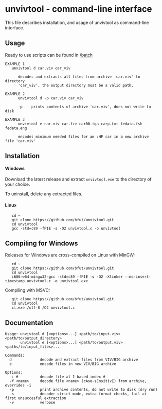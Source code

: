 # unvivtool - command-line interface
This file describes installation, and usage of unvivtool as command-line
interface.

## Usage
Ready to use scripts can be found in [/batch](/batch)

```
EXAMPLE 1
   unvivtool d car.viv car_viv

      decodes and extracts all files from archive 'car.viv' to directory
      'car_viv'. the output directory must be a valid path.

EXAMPLE 2
      unvivtool d -p car.viv car_viv

      -p    prints contents of archive 'car.viv', does not write to disk

EXAMPLE 3
      unvivtool e car.viv car.fce car00.tga carp.txt fedata.fsh fedata.eng

      encodes minimum needed files for an :HP car in a new archive file 'car.viv'
```

## Installation
#### Windows
Download the latest release and extract ```unvivtool.exe``` to the directory of
your choice.

To uninstall, delete any extracted files.

#### Linux

       cd ~
       git clone https://github.com/bfut/unvivtool.git
       cd unvivtool
       gcc -std=c89 -fPIE -s -O2 unvivtool.c -o unvivtool

## Compiling for Windows
Releases for Windows are cross-compiled on Linux with MinGW:

       cd ~
       git clone https://github.com/bfut/unvivtool.git
       cd unvivtool
       i686-w64-mingw32-gcc -std=c89 -fPIE -s -O2 -Xlinker --no-insert-timestamp unvivtool.c -o unvivtool.exe

Compiling with MSVC:

       git clone https://github.com/bfut/unvivtool.git
       cd unvivtool
       cl.exe /utf-8 /O2 unvivtool.c

## Documentation
```
Usage: unvivtool d [<options>...] <path/to/input.viv> <path/to/output_directory>
       unvivtool e [<options>...] <path/to/output.viv> <paths/to/input_files>...

Commands:
  d             decode and extract files from VIV/BIG archive
  e             encode files in new VIV/BIG archive

Options:
  -i #          decode file at 1-based index #
  -f <name>     decode file <name> (cAse-sEnsitivE) from archive, overrides -i
  -p            print archive contents, do not write to disk (dry run)
  -s            decoder strict mode, extra format checks, fail at first unsuccesful extraction
  -v            verbose
```